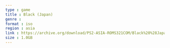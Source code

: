 ```yaml
---
type : game
title : Black (Japan)
genre : 
format : iso
region : asia
link : https://archive.org/download/PS2-ASIA-ROMS321COM/Black%20%28Japan%29.7z
size : 1.0GB
---
```

